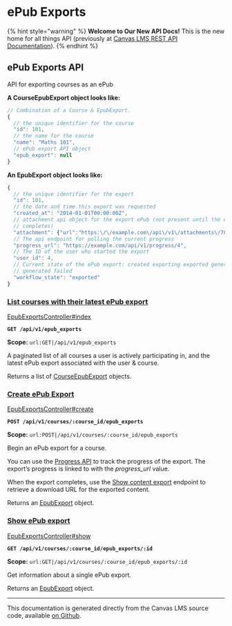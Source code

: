 # ePub Exports

{% hint style="warning" %}
**Welcome to Our New API Docs!** This is the new home for all things API (previously at [Canvas LMS REST API Documentation](https://api.instructure.com)).
{% endhint %}

## ePub Exports API

API for exporting courses as an ePub

**A CourseEpubExport object looks like:**

```js
// Combination of a Course & EpubExport.
{
  // the unique identifier for the course
  "id": 101,
  // the name for the course
  "name": "Maths 101",
  // ePub export API object
  "epub_export": null
}
```

**An EpubExport object looks like:**

```js
{
  // the unique identifier for the export
  "id": 101,
  // the date and time this export was requested
  "created_at": "2014-01-01T00:00:00Z",
  // attachment api object for the export ePub (not present until the export
  // completes)
  "attachment": {"url":"https:\/\/example.com\/api\/v1\/attachments\/789?download_frd=1\u0026verifier=bG9sY2F0cyEh"},
  // The api endpoint for polling the current progress
  "progress_url": "https://example.com/api/v1/progress/4",
  // The ID of the user who started the export
  "user_id": 4,
  // Current state of the ePub export: created exporting exported generating
  // generated failed
  "workflow_state": "exported"
}
```

### [List courses with their latest ePub export](#method.epub_exports.index) <a href="#method.epub_exports.index" id="method.epub_exports.index"></a>

[EpubExportsController#index](https://github.com/instructure/canvas-lms/blob/master/app/controllers/epub_exports_controller.rb)

**`GET /api/v1/epub_exports`**

**Scope:** `url:GET|/api/v1/epub_exports`

A paginated list of all courses a user is actively participating in, and the latest ePub export associated with the user & course.

Returns a list of [CourseEpubExport](#courseepubexport) objects.

### [Create ePub Export](#method.epub_exports.create) <a href="#method.epub_exports.create" id="method.epub_exports.create"></a>

[EpubExportsController#create](https://github.com/instructure/canvas-lms/blob/master/app/controllers/epub_exports_controller.rb)

**`POST /api/v1/courses/:course_id/epub_exports`**

**Scope:** `url:POST|/api/v1/courses/:course_id/epub_exports`

Begin an ePub export for a course.

You can use the [Progress API](../progress#method.progress.show) to track the progress of the export. The export’s progress is linked to with the _progress_url_ value.

When the export completes, use the [Show content export](#method.epub_exports.show) endpoint to retrieve a download URL for the exported content.

Returns an [EpubExport](#epubexport) object.

### [Show ePub export](#method.epub_exports.show) <a href="#method.epub_exports.show" id="method.epub_exports.show"></a>

[EpubExportsController#show](https://github.com/instructure/canvas-lms/blob/master/app/controllers/epub_exports_controller.rb)

**`GET /api/v1/courses/:course_id/epub_exports/:id`**

**Scope:** `url:GET|/api/v1/courses/:course_id/epub_exports/:id`

Get information about a single ePub export.

Returns an [EpubExport](#epubexport) object.

---

This documentation is generated directly from the Canvas LMS source code, available [on Github](https://github.com/instructure/canvas-lms).
